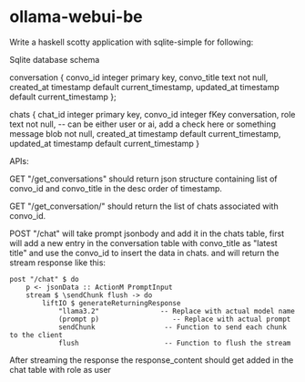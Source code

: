 # ollama-webui-be

Write a haskell scotty application with sqlite-simple for following:

Sqlite database schema

conversation {
    convo_id integer primary key,
    convo_title text not null,
    created_at timestamp default current_timestamp,
    updated_at timestamp default current_timestamp
};

chats {
    chat_id integer primary key,
    convo_id integer fKey conversation,
    role text not null, -- can be either user or ai, add a check here or something
    message blob not null,
    created_at timestamp default current_timestamp,
    updated_at timestamp default current_timestamp
}

APIs:

GET "/get_conversations" should return json structure containing list of convo_id and convo_title in the desc order of timestamp.

GET "/get_conversation/<id>" should return the list of chats associated with convo_id.

POST "/chat" will take prompt jsonbody and add it in the chats table, first will add a new entry in the conversation table with convo_title as "latest title" and use the convo_id to insert the data in chats. and will return the stream response like this:

```
post "/chat" $ do
    p <- jsonData :: ActionM PromptInput
    stream $ \sendChunk flush -> do
        liftIO $ generateReturningResponse
            "llama3.2"               -- Replace with actual model name
            (prompt p)                  -- Replace with actual prompt
            sendChunk                 -- Function to send each chunk to the client
            flush                     -- Function to flush the stream
```

After streaming the response the response_content should get added in the chat table with role as user
